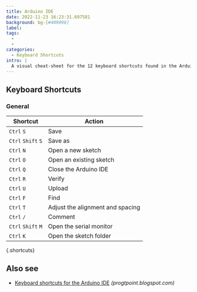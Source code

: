 ```yaml
---
title: Arduino IDE
date: 2022-11-23 16:23:31.697581
background: bg-[#409096]
label:
tags:
  -
  -
categories:
  - Keyboard Shortcuts
intro: |
  A visual cheat-sheet for the 12 keyboard shortcuts found in the Arduino IDE
---
```


## Keyboard Shortcuts

### General

| Shortcut           | Action                           |
| ------------------ | -------------------------------- |
| `Ctrl` `S`         | Save                             |
| `Ctrl` `Shift` `S` | Save as                          |
| `Ctrl` `N`         | Open a new sketch                |
| `Ctrl` `O`         | Open an existing sketch          |
| `Ctrl` `Q`         | Close the Arduino IDE            |
| `Ctrl` `R`         | Verify                           |
| `Ctrl` `U`         | Upload                           |
| `Ctrl` `F`         | Find                             |
| `Ctrl` `T`         | Adjust the alignment and spacing |
| `Ctrl` `/`         | Comment                          |
| `Ctrl` `Shift` `M` | Open the serial monitor          |
| `Ctrl` `K`         | Open the sketch folder           |

{.shortcuts}

## Also see

- [Keyboard shortcuts for the Arduino IDE](https://progtpoint.blogspot.com/2017/02/arduino-keyboard-shortcuts.html)
  _(progtpoint.blogspot.com)_
